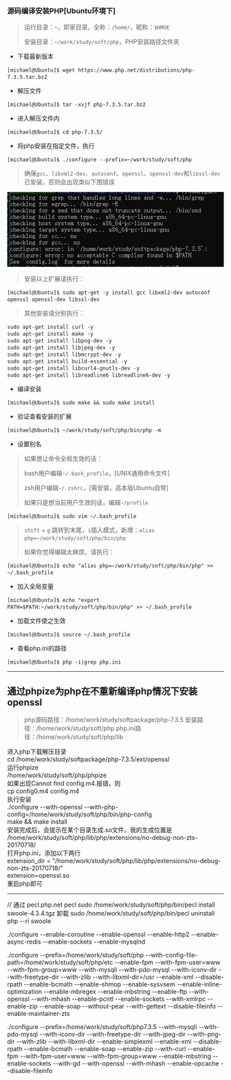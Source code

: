 ### 源码编译安装PHP[Ubuntu环境下]

> 运行目录：`~`，即家目录，全称：`/home/`，昵称：`$HMOE`
>
> 安装目录：`~/work/study/soft/php`，PHP安装路径文件夹

* 下载最新版本

```
[michael@Ubuntu]$ wget https://www.php.net/distributions/php-7.3.5.tar.bz2
```

* 解压文件

```
[michael@Ubuntu]$ tar -xvjf php-7.3.5.tar.bz2
```

* 进入解压文件内

```
[michael@Ubuntu]$ cd php-7.3.5/
```

* 将php安装在指定文件，执行

```
[michael@Ubuntu]$ ./configure --prefix=~/work/study/soft/php
```

> 确保`gcc`、`libxml2-dev`、`autoconf`、`openssl`、`openssl-dev`和`libssl-dev`已安装，否则会出现类似下图错误  

![](./image/1.png)

> 安装以上扩展请执行：

```
[michael@Ubuntu]$ sudo apt-get -y install gcc libxml2-dev autoconf openssl openssl-dev libssl-dev 
``` 

> 其他安装请分别执行：

```
sudo apt-get install curl -y
sudo apt-get install make -y
sudo apt-get install libpng-dev -y
sudo apt-get install libjpeg-dev -y
sudo apt-get install libmcrypt-dev -y
sudo apt-get install build-essential -y
sudo apt-get install libcurl4-gnutls-dev -y
sudo apt-get install libreadline6 libreadline6-dev -y
```

* 编译安装

```
[michael@Ubuntu]$ sudo make && sudo make install
```

* 验证查看安装的扩展

```
[michael@Ubuntu]$ ~/work/study/soft/php/bin/php -m
```
 
* 设置别名

> 如果想让命令全局生效的话：
>
> bash用户编辑`~/.bash_profile`，[UNIX通用命令文件]
>
> zsh用户编辑`~/.zshrc`，[需安装，高本版Ubuntu自带]
>
> 如果只是想当前用户生效的话，编辑`~/profile`

```
[michael@Ubuntu]$ sudo vim ~/.bash_profile
```

> `shift` + `g` 跳转到末尾，`i`插入模式，新增：`alias php=~/work/study/soft/php/bin/php`
>
> 如果你觉得编辑太麻烦，请执行：

```
[michael@Ubuntu]$ echo "alias php=~/work/study/soft/php/bin/php" >> ~/.bash_profile
```

* 加入全局变量
```
[michael@Ubuntu]$ echo "export PATH=$PATH:~/work/study/soft/php/bin/php" >> ~/.bash_profile
```

* 加载文件使之生效

```
[michael@Ubuntu]$ source ~/.bash_profile
```

* 查看php.ini的路径

```
[michael@Ubuntu]$ php -i|grep php.ini
```

---

##  通过phpize为php在不重新编译php情况下安装openssl  
>php源码路径：/home/work/study/softpackage/php-7.3.5 
安装路径：/home/work/study/soft/php
php.ini路径：/home/work/study/soft/php/lib  

进入php下载解压目录  
cd /home/work/study/softpackage/php-7.3.5/ext/openssl  
运行phpize  
  /home/work/study/soft/php/phpize  
如果出现Cannot find config.m4.报错，则  
  cp config0.m4 config.m4  
执行安装  
./configure --with-openssl --with-php-config=/home/work/study/soft/php/bin/php-config  
make && make install  
安装完成后，会提示在某个目录生成.so文件，我的生成位置是  
/home/work/study/soft/php/lib/php/extensions/no-debug-non-zts-20170718/  
打开php.ini，添加以下两行  
extension_dir = "/home/work/study/soft/php/lib/php/extensions/no-debug-non-zts-20170718/"  
extension=openssl.so  
重启php即可  


-------- 
 // 通过 pecl.php.net  pecl
sudo /home/work/study/soft/php/bin/pecl  install swoole-4.3.4.tgz
卸载   sudo /home/work/study/soft/php/bin/pecl  uninstall                                       
php --ri swoole

  
  
  ./configure --enable-coroutine  --enable-openssl   --enable-http2   --enable-async-redis  --enable-sockets  --enable-mysqlnd
  
  
  
  ./configure --prefix=/home/work/study/soft/php  --with-config-file-path=/home/work/study/soft/php/etc --enable-fpm --with-fpm-user=www --with-fpm-group=www --with-mysqli --with-pdo-mysql --with-iconv-dir --with-freetype-dir --with-zlib --with-libxml-dir=/usr --enable-xml --disable-rpath --enable-bcmath --enable-shmop --enable-sysvsem --enable-inline-optimization  --enable-mbregex --enable-mbstring  --enable-ftp --with-openssl --with-mhash --enable-pcntl --enable-sockets --with-xmlrpc --enable-zip --enable-soap --without-pear --with-gettext --disable-fileinfo --enable-maintainer-zts 
  

./configure --prefix=/home/work/study/soft/php7.3.5 --with-mysqli --with-pdo-mysql --with-iconv-dir --with-freetype-dir --with-jpeg-dir --with-png-dir --with-zlib --with-libxml-dir --enable-simplexml --enable-xml --disable-rpath --enable-bcmath --enable-soap --enable-zip --with-curl --enable-fpm --with-fpm-user=www --with-fpm-group=www --enable-mbstring --enable-sockets --with-gd --with-openssl --with-mhash --enable-opcache --disable-fileinfo


